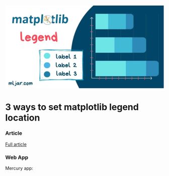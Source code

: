 ![](https://raw.githubusercontent.com/mljar/mercury-examples/main/use-cases/matplotlib-legend/media/banner.jpg)

# 3 ways to set matplotlib legend location

### Article

[Full article](http://127.0.0.1:4000/blog/)


### Web App
Mercury app:
